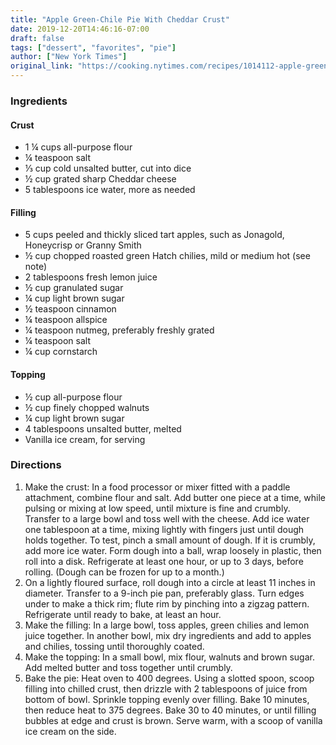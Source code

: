 ```yaml
---
title: "Apple Green-Chile Pie With Cheddar Crust"
date: 2019-12-20T14:46:16-07:00
draft: false
tags: ["dessert", "favorites", "pie"]
author: ["New York Times"]
original_link: "https://cooking.nytimes.com/recipes/1014112-apple-green-chile-pie-with-cheddar-crust"
---
```


### Ingredients

#### Crust

- 1 ¼ cups all-purpose flour
- ¼ teaspoon salt
- ⅓ cup cold unsalted butter, cut into dice
- ½ cup grated sharp Cheddar cheese
- 5 tablespoons ice water, more as needed

#### Filling 

- 5 cups peeled and thickly sliced tart apples, such as Jonagold, Honeycrisp or Granny Smith
- ½ cup chopped roasted green Hatch chilies, mild or medium hot (see note)
- 2 tablespoons fresh lemon juice
- ½ cup granulated sugar
- ¼ cup light brown sugar
- ½ teaspoon cinnamon
- ¼ teaspoon allspice
- ¼ teaspoon nutmeg, preferably freshly grated
- ¼ teaspoon salt
- ¼ cup cornstarch

#### Topping

- ½ cup all-purpose flour
- ½ cup finely chopped walnuts
- ¼ cup light brown sugar
- 4 tablespoons unsalted butter, melted
- Vanilla ice cream, for serving

### Directions

1. Make the crust: In a food processor or mixer fitted with a paddle attachment, combine flour and salt. Add butter one piece at a time, while pulsing or mixing at low speed, until mixture is fine and crumbly. Transfer to a large bowl and toss well with the cheese. Add ice water one tablespoon at a time, mixing lightly with fingers just until dough holds together. To test, pinch a small amount of dough. If it is crumbly, add more ice water. Form dough into a ball, wrap loosely in plastic, then roll into a disk. Refrigerate at least one hour, or up to 3 days, before rolling. (Dough can be frozen for up to a month.)
1. On a lightly floured surface, roll dough into a circle at least 11 inches in diameter. Transfer to a 9-inch pie pan, preferably glass. Turn edges under to make a thick rim; flute rim by pinching into a zigzag pattern. Refrigerate until ready to bake, at least an hour.
1. Make the filling: In a large bowl, toss apples, green chilies and lemon juice together. In another bowl, mix dry ingredients and add to apples and chilies, tossing until thoroughly coated.
1. Make the topping: In a small bowl, mix flour, walnuts and brown sugar. Add melted butter and toss together until crumbly.
1. Bake the pie: Heat oven to 400 degrees. Using a slotted spoon, scoop filling into chilled crust, then drizzle with 2 tablespoons of juice from bottom of bowl. Sprinkle topping evenly over filling. Bake 10 minutes, then reduce heat to 375 degrees. Bake 30 to 40 minutes, or until filling bubbles at edge and crust is brown. Serve warm, with a scoop of vanilla ice cream on the side.
